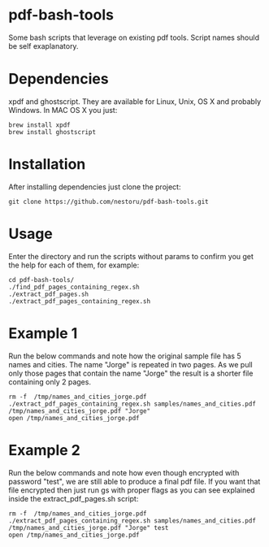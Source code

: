 pdf-bash-tools
==============

Some bash scripts that leverage on existing pdf tools. Script names should be self exaplanatory.

Dependencies
============
xpdf and ghostscript. They are available for Linux, Unix, OS X and probably Windows. In MAC OS X you just:

    brew install xpdf
    brew install ghostscript
    
Installation
============
After installing dependencies just clone the project:

    git clone https://github.com/nestoru/pdf-bash-tools.git


Usage
=====
Enter the directory and run the scripts without params to confirm you get the help for each of them, for example:

    cd pdf-bash-tools/
    ./find_pdf_pages_containing_regex.sh 
    ./extract_pdf_pages.sh 
    ./extract_pdf_pages_containing_regex.sh 

Example 1
=========
Run the below commands and note how the original sample file has 5 names and cities. The name "Jorge" is repeated in two pages. As we pull only those pages that contain the name "Jorge" the result is a shorter file containing only 2 pages.

    rm -f  /tmp/names_and_cities_jorge.pdf
    ./extract_pdf_pages_containing_regex.sh samples/names_and_cities.pdf /tmp/names_and_cities_jorge.pdf "Jorge"
    open /tmp/names_and_cities_jorge.pdf 

Example 2
=========
Run the below commands and note how even though encrypted with password "test", we are still able to produce a final pdf file. If you want that file encrypted then just run gs with proper flags as you can see explained inside the extract_pdf_pages.sh script:

    rm -f  /tmp/names_and_cities_jorge.pdf
    ./extract_pdf_pages_containing_regex.sh samples/names_and_cities.pdf /tmp/names_and_cities_jorge.pdf "Jorge" test
    open /tmp/names_and_cities_jorge.pdf 




